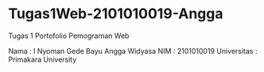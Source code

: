 # Tugas1Web-2101010019-Angga
Tugas 1 Portofolio Pemograman Web

Nama : I Nyoman Gede Bayu Angga Widyasa
NIM : 2101010019
Universitas : Primakara University
